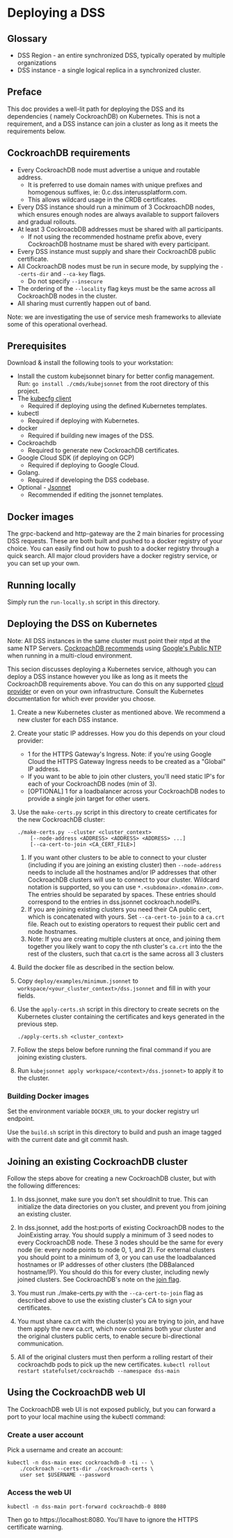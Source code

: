 # Deploying a DSS



## Glossary

*   DSS Region - an entire synchronized DSS, typically operated by multiple
    organizations
*   DSS instance - a single logical replica in a synchronized cluster.


## Preface


This doc provides a well-lit path for deploying the DSS and its dependencies (
namely CockroachDB) on Kubernetes. This is not a requirement, and a DSS instance
can join a cluster as long as it meets the requirements below.


## CockroachDB requirements


*   Every CockroachDB node must advertise a unique and routable address.
    *   It is preferred to use domain names with unique prefixes and homogenous
        suffixes, ie: 0.c.dss.interussplatform.com.
    *   This allows wildcard usage in the CRDB certificates.
*   Every DSS instance should run a minimum of 3 CockroachDB nodes, which
    ensures enough nodes are always available to support failovers and gradual
    rollouts.
*   At least 3 CockroacbDB addresses must be shared with all participants.
    *   If not using the recommended hostname prefix above, every CockroachDB
        hostname must be shared with every participant.
*   Every DSS instance must supply and share their CockroachDB public
    certificate.
*   All CockroachDB nodes must be run in secure mode, by supplying the
    `--certs-dir` and `--ca-key` flags.
    * Do not specify `--insecure`
*   The ordering of the `--locality` flag keys must be the same across all
    CockroachDB nodes in the cluster.
*   All sharing must currently happen out of band.

Note: we are investigating the use of service mesh frameworks to alleviate some
of this operational overhead.


## Prerequisites


Download & install the following tools to your workstation:

*   Install the custom kubejsonnet binary for better config management. Run:
    `go install ./cmds/kubejsonnet` from the root directory of this project.
*   The [kubecfg client](https://github.com/bitnami/kubecfg#install)
    *   Required if deploying using the defined Kubernetes templates.
*   kubectl
    *   Required if deploying with Kubernetes.
*   docker
    *   Required if building new images of the DSS.
*   Cockroachdb
    *   Required to generate new CockroachDB certificates.
*   Google Cloud SDK (if deploying on GCP)
    * Required if deploying to Google Cloud.
*   Golang.
    *   Required if developing the DSS codebase.
*   Optional - [Jsonnet](https://github.com/google/jsonnet)
    * Recommended if editing the jsonnet templates.


## Docker images


The grpc-backend and http-gateway are the 2 main binaries for processing DSS 
requests. These are both built and pushed to a docker registry of your choice.
You can easily find out how to push to a docker registry through a quick search.
All major cloud providers have a docker registry service, or you can set up your
own.


## Running locally


Simply run the `run-locally.sh` script in this directory.


## Deploying the DSS on Kubernetes


Note: All DSS instances in the same cluster must point their ntpd at the
same NTP Servers. [CockroachDB recommends](https://www.cockroachlabs.com/docs/stable/recommended-production-settings.html#considerations)
using [Google's Public NTP](https://developers.google.com/time/) when
running in a multi-cloud environment.

This secion discusses deploying a Kubernetes service, although you can deploy 
a DSS instance however you like as long as it meets the CockroachDB requirements
above. You can do this on any supported
[cloud provider](https://kubernetes.io/docs/concepts/cluster-administration/cloud-providers/)
or even on your own infrastructure.  Consult the Kubernetes documentation for
which ever provider you choose.

1.  Create a new Kubernetes cluster as mentioned above. We recommend a new
    cluster for each DSS instance.

1.  Create your static IP addresses. How you do this depends on your cloud
    provider:
    *   1 for the HTTPS Gateway's Ingress. Note: if you're using Google Cloud
        the HTTPS Gateway Ingress needs to be created as a "Global" IP address.
    *   If you want to be able to join other clusters, you'll need static IP's 
        for each of your CockroachDB nodes (min of 3).
    *   [OPTIONAL] 1 for a loadbalancer across your CockroachDB nodes to provide
        a single join target for other users.

1.  Use the `make-certs.py` script in this directory to create certificates for
    the new CockroachDB cluster:

        ./make-certs.py --cluster <cluster_context>
            [--node-address <ADDRESS> <ADDRESS> <ADDRESS> ...]
            [--ca-cert-to-join <CA_CERT_FILE>]

    1.  If you want other clusters to be able to connect to your cluster
        (including if you are joining an existing cluster) then `--node-address`
        needs to include all the hostnames and/or IP addresses that other
        CockroachDB clusters will use to connect to your cluster. Wildcard
        notation is supported, so you can use `*.<subdomain>.<domain>.com>`.
        The entries should be separated by spaces. These entries should
        correspond to the entries in dss.jsonnet cockroach.nodeIPs.
    1.  If you are joining existing clusters you need their CA public cert,
        which is concatenated with yours.  Set `--ca-cert-to-join` to a `ca.crt`
        file. Reach out to existing operators to request their public cert and
        node hostnames.
    1.  Note: If you are creating multiple clusters at once, and joining them
        together you likely want to copy the nth cluster's `ca.crt` into the the
        rest of the clusters, such that ca.crt is the same across all 3 clusters

1. Build the docker file as described in the section below.

1.  Copy `deploy/examples/minimum.jsonnet` to
    `workspace/<your_cluster_context>/dss.jsonnet` and fill in with your fields.

1.  Use the `apply-certs.sh` script in this directory to create secrets on the
    Kubernetes cluster containing the certificates and keys generated in the
    previous step.

        ./apply-certs.sh <cluster_context>

1.  Follow the steps below before running the final command if you are joining
    existing clusters.

1.  Run `kubejsonnet apply workspace/<context>/dss.jsonnet>` to apply it to the
    cluster.


### Building Docker images


Set the environment variable `DOCKER_URL` to your docker registry url endpoint.

Use the `build.sh` script in this directory to build and push an image tagged
with the current date and git commit hash.


## Joining an existing CockroachDB cluster


Follow the steps above for creating a new CockroachDB cluster, but with the
following differences:

1.  In dss.jsonnet, make sure you don't set shouldInit to true. This can
    initialize the data directories on you cluster, and prevent you from joining
    an existing cluster.

1.  In dss.jsonnet, add the host:ports of existing CockroachDB nodes to the
    JoinExisting array.  You should supply a minimum of 3 seed nodes to every 
    CockroachDB node. These 3 nodes should be the same for every node (ie: every
    node points to node 0, 1, and 2).  For external clusters you should point to
    a minimum of 3, or you can use the loadbalanced hostnames or IP addresses
    of other clusters (the DBBalanced hostname/IP). You should do this for every
    cluster, including newly joined clusters. See CockroachDB's note on the 
    [join flag](https://www.cockroachlabs.com/docs/stable/start-a-node.html#flags).

1.  You must run ./make-certs.py with the `--ca-cert-to-join` flag as described
    above to use the existing cluster's CA to sign your certificates.

1.  You must share ca.crt with the cluster(s) you are trying to join, and have
    them apply the new ca.crt, which now contains both your cluster and the
    original clusters public certs, to enable secure bi-directional
    communication.

1.  All of the original clusters must then perform a rolling restart of their 
    cockroachdb pods to pick up the new certificates.
    `kubectl rollout restart statefulset/cockroachdb --namespace dss-main`


## Using the CockroachDB web UI


The CockroachDB web UI is not exposed publicly, but you can forward a port to
your local machine using the kubectl command:


### Create a user account


Pick a username and create an account:

    kubectl -n dss-main exec cockroachdb-0 -ti -- \
        ./cockroach --certs-dir ./cockroach-certs \
        user set $USERNAME --password


### Access the web UI


    kubectl -n dss-main port-forward cockroachdb-0 8080

Then go to https://localhost:8080.  You'll have to ignore the HTTPS certificate
warning.

